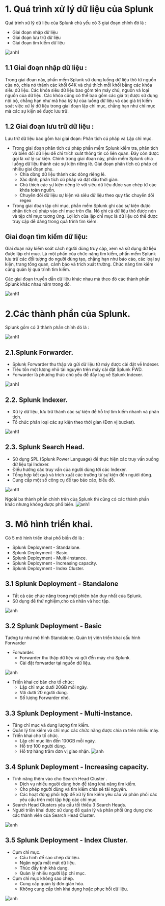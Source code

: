 # 1. Quá trình xử lý dữ liệu của Splunk
Quá trình xử lý dữ liệu của Splunk chủ yếu có 3 giai đoạn chính đó là :
* Giai đoạn nhập dữ liệu
* Giai đoạn lưu trữ dữ liệu
* Giai đoạn tìm kiếm dữ liệu

![anh1](https://github.com/ThanTam111/Splunk/blob/main/Image/Screenshot_14.png)

## 1.1 Giai đoạn nhập dữ liệu :

Trong giai đoạn này, phần mềm Splunk sử dụng luồng dữ liệu thô từ nguồn của nó, chia nó thành các khối 64K và chú thích mỗi khối bằng các khóa siêu dữ liệu. Các khóa siêu dữ liệu bao gồm tên máy chủ, nguồn và loại nguồn của dữ liệu. 
Các khóa cũng có thể bao gồm các giá trị được sử dụng nội bộ, chẳng hạn như mã hóa ký tự của luồng dữ liệu và các giá trị kiểm soát việc xử lý dữ liệu trong giai đoạn lập chỉ mục, chẳng hạn như chỉ mục mà các sự kiện sẽ được lưu trữ.

## 1.2 Giai đoạn lưu trữ dữ liệu :

Lưu trữ dữ liệu bao gồm hai giai đoạn: Phân tích cú pháp và Lập chỉ mục.
* Trong giai đoạn phân tích cú pháp phần mềm Splunk kiểm tra, phân tích và biến đổi dữ liệu để chỉ trích xuất thông tin có liên quan. Đây còn được gọi là xử lý sự kiện. Chính trong giai đoạn này, phần mềm Splunk chia luồng dữ liệu thành các sự kiện riêng lẻ. Giai đoạn phân tích cú pháp có nhiều giai đoạn phụ.
    * Chia dòng dữ liệu thành các dòng riêng lẻ.
    * Xác định, phân tích cú pháp và đặt dấu thời gian.
    * Chú thích các sự kiện riêng lẻ với siêu dữ liệu được sao chép từ các khóa toàn nguồn.
    * Chuyển đổi dữ liệu sự kiện và siêu dữ liệu theo quy tắc chuyển đổi regex
* Trong giai đoạn lập chỉ mục, phần mềm Splunk ghi các sự kiện được phân tích cú pháp vào chỉ mục trên đĩa. Nó ghi cả dữ liệu thô được nén và tệp chỉ mục tương ứng. Lợi ích của lập chỉ mục là dữ liệu có thể được truy cập dễ dàng trong quá trình tìm kiếm.

## Giai đoạn tìm kiếm dữ liệu:

Giai đoạn này kiểm soát cách người dùng truy cập, xem và sử dụng dữ liệu được lập chỉ mục. Là một phần của chức năng tìm kiếm, phần mềm Splunk lưu trữ các đối tượng do người dùng tạo, chẳng hạn như báo cáo, các loại sự kiện, trang tổng quan, cảnh báo và trích xuất trường. Chức năng tìm kiếm cũng quản lý quá trình tìm kiếm.

Các giai đoạn truyền dẫn dữ liệu khác nhau mà theo đó các thành phần Splunk khác nhau nằm trong đó.

![anh1](https://github.com/ThanTam111/Splunk/blob/main/Image/Screenshot_15.png)
# 2.Các thành phần của Splunk.
Splunk gồm có 3 thành phần chính đó là :

![anh1](https://github.com/ThanTam111/Splunk/blob/main/Image/Screenshot_2.png)

## 2.1.Splunk Forwarder.
* Splunk Forwarder thu thập và gửi dữ liệu từ máy được cài đặt về Indexer.
* Tiêu tốn một lượng nhỏ tài nguyên trên máy cài đặt Splunk FWD.
* Forwarder là phương thức chủ yếu để đẩy log về Splunk Indexer.

![anh1](https://github.com/ThanTam111/Splunk/blob/main/Image/Screenshot_16.png)

## 2.2. Splunk Indexer.
* Xử lý dữ liệu, lưu trữ thành các sự kiện để hỗ trợ tìm kiếm nhanh và phân tích.
* Tổ chức phân loại các sự kiện theo thời gian (Đơn vị bucket). 

![anh1](https://github.com/ThanTam111/Splunk/blob/main/Image/Screenshot_3.png)

## 2.3. Splunk Search Head.
* Sử dụng SPL (Splunk Power Language) để thực hiện các truy vấn xuống dữ liệu tại Indexer.
* Điều hướng các truy vấn của người dùng tới các Indexer.
* Tổng hợp kết quả và trích xuất các trường từ sự kiện đến người dùng.
* Cung cấp một số công cụ để tạo báo cáo, biểu đồ.

![anh1](https://github.com/ThanTam111/Splunk/blob/main/Image/Screenshot_5.png)

Ngoài ba thành phần chính trên của Splunk thì  cũng có các thành phần khác nhưng không được phổ biến.
![anh1]()


# 3. Mô hình triển khai.

Có 5 mô hình triển khai phổ biến đó là : 
* Splunk Deployment - Standalone.
* Splunk Deployment - Basic.
* Splunk Deployment - Multi-Instance.
* Splunk Deployment - Increasing capacity.
* Splunk Deployment - Index Cluster.

## 3.1 Splunk Deployment - Standalone
* Tất cả các chức năng trong một phiên bản duy nhất của Splunk.
* Sử dụng để thử nghiệm,cho cá nhân và học tập.

![anh](https://github.com/ThanTam111/Splunk/blob/main/Image/Screenshot_9.png)

## 3.2 Splunk Deployment - Basic
Tương tự như mô hình Standalone.
Quản trị viên triển khai cấu hình Forwarder
* Forwarder.
    * Forwarder thu thập dữ liệu và gửi đến máy chủ Splunk.
    * Cài đặt forwarder tại nguồn dữ liệu.

![anh](https://github.com/ThanTam111/Splunk/blob/main/Image/Screenshot_10.png)

* Triển khai cơ bản cho tổ chức: 
    * Lập chỉ mục dưới 20GB mỗi ngày.
    * Với dưới 20 người dùng.
    * Số lượng Forwarder nhỏ.
## 3.3 Splunk Deployment - Multi-Instance.
* Tăng chỉ mục và dung lượng tìm kiếm.
* Quản lý tìm kiếm và chỉ mục các chức năng được chia ra trên nhiều máy.
* Triển khai cho tổ chức. 
    * Lập chỉ mục lên đến 100GB mỗi ngày.
    * Hỗ trợ 100 người dùng.
    * Hỗ trợ hàng trăm đơn vị giao nhận.
![anh](https://github.com/ThanTam111/Splunk/blob/main/Image/Screenshot_11.png)

## 3.4 Splunk Deployment - Increasing capacity.
* Tính năng thêm vào cho Search Head Cluster .
    * Dịch vụ nhiều người dùng hơn để tăng khả năng tìm kiếm.
    * Cho phép người dùng và tìm kiếm chia sẻ tài nguyên.
    * Các hoạt động phối hợp để xử lý tìm kiếm yêu cầu và phân phối  các yêu cầu trên một tập hợp các chỉ mục.
* Search Head Clusters yêu cầu tối thiếu 3 Search Heads.
* Người triển khai được sử dụng để quản lý và phân phối ứng dụng cho các thành viên của Search Head Cluster.

![anh](https://github.com/ThanTam111/Splunk/blob/main/Image/Screenshot_12.png)
## 3.5 Splunk Deployment - Index Cluster.
* Cụm chỉ mục. 
    * Cấu hình để sao chép dữ liệu. 
    * Ngăn ngừa mất mát dữ liệu.
    * Thúc đẩy tính khả dụng.
    * Quản lý nhiều người lập chỉ mục.
* Cụm chỉ mục không sao chép.
    * Cung cấp quản lý đơn giản hóa.
    * Không cung cấp tính khả dụng hoặc phục hồi dữ liệu.

![anh](https://github.com/ThanTam111/Splunk/blob/main/Image/Screenshot_13.png)

